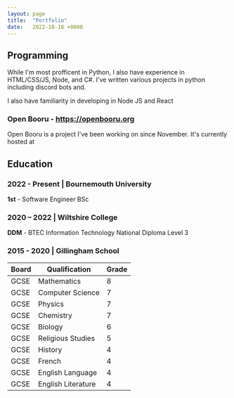 ```yaml
---
layout: page
title:  "Portfolio"
date:   2022-10-18 +0000
---
```


## Programming

While I'm most profficent in Python, I also have experience in HTML/CSS/JS, Node, and C#. I've written various projects in python including discord bots and.

I also have familiarity in developing in Node JS and React

### Open Booru  - <https://openbooru.org>

Open Booru is a project I've been working on since November. It's currently hosted at

## Education

### 2022 - Present | Bournemouth University

**1st** - Software Engineer BSc

### 2020 – 2022 | Wiltshire College

**DDM** - BTEC Information Technology National Diploma Level 3

### 2015 - 2020 | Gillingham School

| Board | Qualification      | Grade |
| ----- | ------------------ | ----- |
| GCSE  | Mathematics        | 8     |
| GCSE  | Computer Science   | 7     |
| GCSE  | Physics            | 7     |
| GCSE  | Chemistry          | 7     |
| GCSE  | Biology            | 6     |
| GCSE  | Religious Studies  | 5     |
| GCSE  | History            | 4     |
| GCSE  | French             | 4     |
| GCSE  | English Language   | 4     |
| GCSE  | English Literature | 4     |
